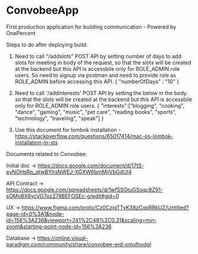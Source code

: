 # ConvobeeApp
First production application for building communication - Powered by OnePercent


Steps to do after deploying build:

1. Need to call "/addslots" POST API by setting number of days to add slots for meeting in body of the request, so that the slots will be created at the backend but this API is accessbile only for ROLE_ADMIN role users. So need to signup via postman and need to provide role as ROLE_ADMIN before accessing this API.
{
	"numberOfDays" : "10"
}

2. Need to call '/addinterests' POST API by setting the below in the body. so that the slots will be created at the backend but this API is accessbile only for ROLE_ADMIN role users.
{
"interests":["blogging", "cooking", "dance", "gaming", "music", "pet care", "reading books", "sports", "technology", "traveling", "speak"]
}

3. Use this document for lombok installation - https://stackoverflow.com/questions/65017414/mac-os-lombok-installation-in-sts


Documents related to Convobee:

Initial doc -> https://docs.google.com/document/d/17tS-evNOHsRp_qtwBYlrsNWEJ-XGXW6bmMjiVbGdUI4

API Contract -> https://docs.google.com/spreadsheets/d/1wfSSGtuGSoqc8Z91-sOMoBX8ycVG7oz278BEFOSEc-g/edit#gid=0

UX -> https://www.figma.com/proto/Cz0CzjgTTyK38zCqxRRkUZ/Untitled?page-id=0%3A1&node-id=156%3A236&viewport=241%2C48%2C0.31&scaling=min-zoom&starting-point-node-id=156%3A236

Database -> https://online.visual-paradigm.com/community/share/convobee-erd-omufovdgl 
